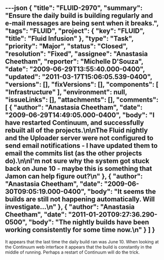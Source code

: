 ---json
{
  "title": "FLUID-2970",
  "summary": "Ensure the daily build is building regularly and e-mail messages are being sent when it breaks.",
  "tags": "FLUID",
  "project": {
    "key": "FLUID",
    "title": "Fluid Infusion"
  },
  "type": "Task",
  "priority": "Major",
  "status": "Closed",
  "resolution": "Fixed",
  "assignee": "Anastasia Cheetham",
  "reporter": "Michelle D'Souza",
  "date": "2009-06-29T13:55:40.000-0400",
  "updated": "2011-03-17T15:06:05.539-0400",
  "versions": [],
  "fixVersions": [],
  "components": [
    "Infrastructure"
  ],
  "environment": null,
  "issueLinks": [],
  "attachments": [],
  "comments": [
    {
      "author": "Anastasia Cheetham",
      "date": "2009-06-29T14:49:05.000-0400",
      "body": "I have restarted Continuum, and successfully rebuilt all of the projects.\n\nThe Fluid nightly and the Uploader server were **not** configured to send email notifications - I have updated them to email the commits list (as the other projects do).\n\nI'm not sure why the system got stuck back on June 10 - maybe this is something that Jamon can help figure out?\n"
    },
    {
      "author": "Anastasia Cheetham",
      "date": "2009-06-30T09:05:19.000-0400",
      "body": "It seems the builds are still not happening automatically. Will investigate...\n"
    },
    {
      "author": "Anastasia Cheetham",
      "date": "2011-01-20T09:27:36.290-0500",
      "body": "The nightly builds have been working consistently for some time now.\n"
    }
  ]
}
---
It appears that the last time the daily build ran was June 10. When looking at the Continuum web interface it appears that the build is constantly in the middle of running. Perhaps a restart of Continuum will do the trick. &#x20;

        